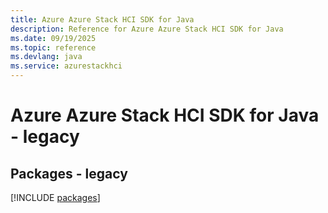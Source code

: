 ```yaml
---
title: Azure Azure Stack HCI SDK for Java
description: Reference for Azure Azure Stack HCI SDK for Java
ms.date: 09/19/2025
ms.topic: reference
ms.devlang: java
ms.service: azurestackhci
---
```

# Azure Azure Stack HCI SDK for Java - legacy
## Packages - legacy
[!INCLUDE [packages](azure-stack-hci-index.md)]